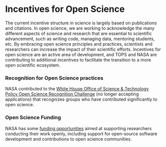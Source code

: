 # Incentives for Open Science

The current incentive structure in science is largely based on publications and citations. In open science, we are working to acknowledge the many different aspects of science and research that are essential to scientific advancement, such as writing code, managing data, mentoring students, etc. By embracing open science principles and practices, scientists and researchers can increase the impact of their scientific efforts. Incentives for open science are an active area of development, and TOPS and NASA are contributing to additional incentives to facilitate the transition to a more open scientific ecosystem.

### Recognition for Open Science practices
NASA contributed to the [White House Office of Science & Technology Policy Open Science Recognition Challenge](https://portal.challenge.gov/public/previews/challenges?challenge=0a53c056-675b-44a4-860e-a56ce3f4aaad&print=true) (no longer accepting applications) that recognizes groups who have contributed significantly to open science.

### Open Science Funding
NASA has some [funding opportunities](https://github.com/nasa/Transform-to-Open-Science/blob/main/docs/Area4_Moving_To_Openness/funding_opportunities.md) aimed at supporting researchers conducting their work openly, including support for open-source software development and contributions to open science communities.

